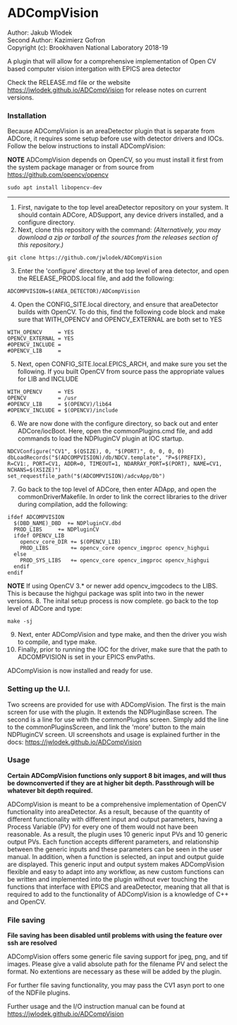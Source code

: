 # ADCompVision

Author: Jakub Wlodek  
Second Author: Kazimierz Gofron  
Copyright (c): Brookhaven National Laboratory 2018-19  

A plugin that will allow for a comprehensive implementation of Open CV based computer vision intergation with EPICS area detector

Check the RELEASE.md file or the website https://jwlodek.github.io/ADCompVision for release notes on current versions.

### Installation

Because ADCompVision is an areaDetector plugin that is separate from ADCore, it requires some setup before use with detector drivers and IOCs. Follow the below instructions to install ADCompVision:  

**NOTE** ADCompVision depends on OpenCV, so you must install it first from the system package manager or from source from https://github.com/opencv/opencv
```
sudo apt install libopencv-dev
```
---------------------
1. First, navigate to the top level areaDetector repository on your system. It should contain ADCore, ADSupport, any device drivers installed, and a configure directory.
2. Next, clone this repository with the command: *(Alternatively, you may download a zip or tarball of the sources from the releases section of this repository.)*
```
git clone https://github.com/jwlodek/ADCompVision
```
3. Enter the 'configure' directory at the top level of area detector, and open the RELEASE_PRODS.local file, and add the following:
```
ADCOMPVISION=$(AREA_DETECTOR)/ADCompVision
```
4. Open the CONFIG_SITE.local directory, and ensure that areaDetector builds with OpenCV. To do this, find the following code block and make sure that WITH_OPENCV and OPENCV_EXTERNAL are both set to YES
```
WITH_OPENCV     = YES
OPENCV_EXTERNAL = YES
#OPENCV_INCLUDE =
#OPENCV_LIB     =

```
5. Next, open CONFIG_SITE.local.EPICS_ARCH, and make sure you set the following. If you built OpenCV from source pass the appropriate values for LIB and INCLUDE
```
WITH_OPENCV     = YES
OPENCV          = /usr
#OPENCV_LIB     = $(OPENCV)/lib64
#OPENCV_INCLUDE = $(OPENCV)/include
```
6. We are now done with the configure directory, so back out and enter ADCore/iocBoot. Here, open the commonPlugins.cmd file, and add commands to load the NDPluginCV plugin at IOC startup.
```
NDCVConfigure("CV1", $(QSIZE), 0, "$(PORT)", 0, 0, 0, 0)
dbLoadRecords("$(ADCOMPVISION)/db/NDCV.template", "P=$(PREFIX), R=CV1:, PORT=CV1, ADDR=0, TIMEOUT=1, NDARRAY_PORT=$(PORT), NAME=CV1, NCHANS=$(XSIZE)")
set_requestfile_path("$(ADCOMPVISION)/adcvApp/Db")
```
7. Go back to the top level of ADCore, then enter ADApp, and open the commonDriverMakefile. In order to link the correct libraries to the driver during compilation, add the following:
```
ifdef ADCOMPVISION
  $(DBD_NAME)_DBD  += NDPluginCV.dbd
  PROD_LIBS     += NDPluginCV
  ifdef OPENCV_LIB
    opencv_core_DIR += $(OPENCV_LIB)
    PROD_LIBS       += opencv_core opencv_imgproc opencv_highgui
  else
    PROD_SYS_LIBS   += opencv_core opencv_imgproc opencv_highgui
  endif 
endif
```
**NOTE** If using OpenCV 3.* or newer add opencv_imgcodecs to the LIBS. This is because the highgui package was split into two in the newer versions.
8. The inital setup process is now complete. go back to the top level of ADCore and type:
```
make -sj
```
9. Next, enter ADCompVision and type make, and then the driver you wish to compile, and type make.
10. Finally, prior to running the IOC for the driver, make sure that the path to ADCOMPVISION is set in your EPICS envPaths.  

ADCompVision is now installed and ready for use.

### Setting up the U.I.

Two screens are provided for use with ADCompVision. The first is the main screen for use with the plugin. It extends the NDPluginBase screen. The second is a line for use with the commonPlugins screen. Simply add the line to the commonPluginsScreen, and link the 'more' button to the main NDPluginCV screen. UI screenshots and usage is explained further in the docs: https://jwlodek.github.io/ADCompVision

### Usage

**Certain ADCompVision functions only support 8 bit images, and will thus be downconverted if they are at higher bit depth. Passthrough will be whatever bit depth required.**

ADCompVision is meant to be a comprehensive implementation of OpenCV functionality into areaDetector. As a result, because of the quantity of different functionality with different input and output parameters, having a Process Variable (PV) for every one of them would not have been reasonable. As a result, the plugin uses 10 generic input PVs and 10 generic output PVs. Each function accepts different parameters, and relationship between the generic inputs and these parameters can be seen in the user manual. In addition, when a function is selected, an input and output guide are displayed. This generic input and output system makes ADCompVision flexible and easy to adapt into any workflow, as new custom functions can be written and implemented into the plugin without ever touching the functions that interface with EPICS and areaDetector, meaning that all that is required to add to the functionality of ADCompVision is a knowledge of C++ and OpenCV.

### File saving

**File saving has been disabled until problems with using the feature over ssh are resolved**

ADCompVision offers some generic file saving support for jpeg, png, and tif images. Please give a valid absolute path for the filename PV and select the format. No extentions are necessary as these will be added by the plugin.

For further file saving functionality, you may pass the CV1 asyn port to one of the NDFile plugins.

Further usage and the I/O instruction manual can be found at https://jwlodek.github.io/ADCompVision
